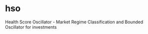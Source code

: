 # hso
Health Score Oscillator - Market Regime Classification and Bounded Oscillator for investments
